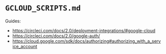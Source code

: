 # `GCLOUD_SCRIPTS.md`
Guides:
* https://circleci.com/docs/2.0/deployment-integrations/#google-cloud
* https://circleci.com/docs/2.0/google-auth/
* https://cloud.google.com/sdk/docs/authorizing#authorizing_with_a_service_account
